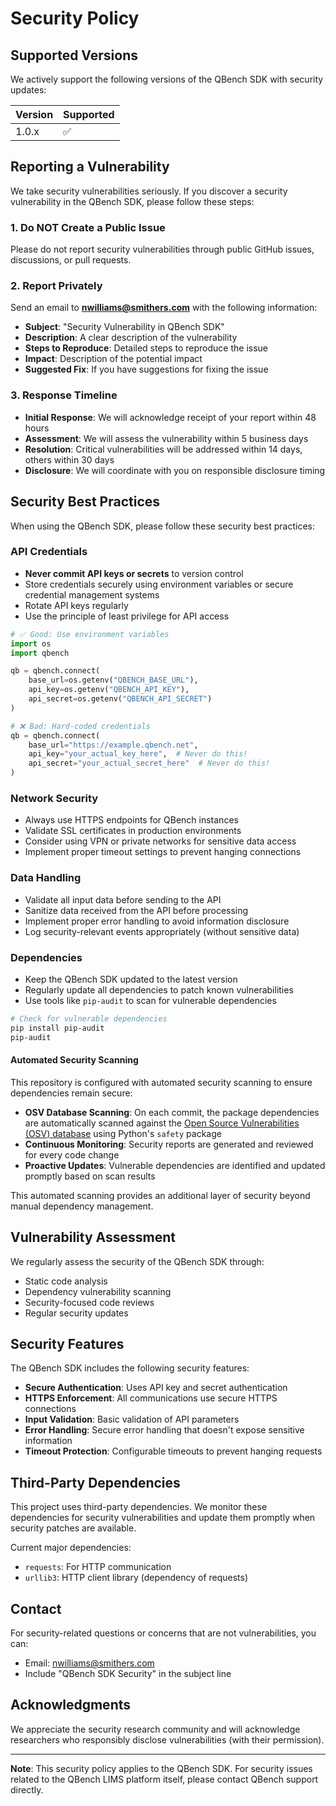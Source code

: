 # Security Policy

## Supported Versions

We actively support the following versions of the QBench SDK with security updates:

| Version | Supported          |
| ------- | ------------------ |
| 1.0.x   | :white_check_mark: |

## Reporting a Vulnerability

We take security vulnerabilities seriously. If you discover a security vulnerability in the QBench SDK, please follow these steps:

### 1. Do NOT Create a Public Issue

Please do not report security vulnerabilities through public GitHub issues, discussions, or pull requests.

### 2. Report Privately

Send an email to **nwilliams@smithers.com** with the following information:

- **Subject**: "Security Vulnerability in QBench SDK"
- **Description**: A clear description of the vulnerability
- **Steps to Reproduce**: Detailed steps to reproduce the issue
- **Impact**: Description of the potential impact
- **Suggested Fix**: If you have suggestions for fixing the issue

### 3. Response Timeline

- **Initial Response**: We will acknowledge receipt of your report within 48 hours
- **Assessment**: We will assess the vulnerability within 5 business days
- **Resolution**: Critical vulnerabilities will be addressed within 14 days, others within 30 days
- **Disclosure**: We will coordinate with you on responsible disclosure timing

## Security Best Practices

When using the QBench SDK, please follow these security best practices:

### API Credentials

- **Never commit API keys or secrets** to version control
- Store credentials securely using environment variables or secure credential management systems
- Rotate API keys regularly
- Use the principle of least privilege for API access

```python
# ✅ Good: Use environment variables
import os
import qbench

qb = qbench.connect(
    base_url=os.getenv("QBENCH_BASE_URL"),
    api_key=os.getenv("QBENCH_API_KEY"),
    api_secret=os.getenv("QBENCH_API_SECRET")
)

# ❌ Bad: Hard-coded credentials
qb = qbench.connect(
    base_url="https://example.qbench.net",
    api_key="your_actual_key_here",  # Never do this!
    api_secret="your_actual_secret_here"  # Never do this!
)
```

### Network Security

- Always use HTTPS endpoints for QBench instances
- Validate SSL certificates in production environments
- Consider using VPN or private networks for sensitive data access
- Implement proper timeout settings to prevent hanging connections

### Data Handling

- Validate all input data before sending to the API
- Sanitize data received from the API before processing
- Implement proper error handling to avoid information disclosure
- Log security-relevant events appropriately (without sensitive data)

### Dependencies

- Keep the QBench SDK updated to the latest version
- Regularly update all dependencies to patch known vulnerabilities
- Use tools like `pip-audit` to scan for vulnerable dependencies

```bash
# Check for vulnerable dependencies
pip install pip-audit
pip-audit
```

#### Automated Security Scanning

This repository is configured with automated security scanning to ensure dependencies remain secure:

- **OSV Database Scanning**: On each commit, the package dependencies are automatically scanned against the [Open Source Vulnerabilities (OSV) database](https://osv.dev/) using Python's `safety` package
- **Continuous Monitoring**: Security reports are generated and reviewed for every code change
- **Proactive Updates**: Vulnerable dependencies are identified and updated promptly based on scan results

This automated scanning provides an additional layer of security beyond manual dependency management.

## Vulnerability Assessment

We regularly assess the security of the QBench SDK through:

- Static code analysis
- Dependency vulnerability scanning
- Security-focused code reviews
- Regular security updates

## Security Features

The QBench SDK includes the following security features:

- **Secure Authentication**: Uses API key and secret authentication
- **HTTPS Enforcement**: All communications use secure HTTPS connections
- **Input Validation**: Basic validation of API parameters
- **Error Handling**: Secure error handling that doesn't expose sensitive information
- **Timeout Protection**: Configurable timeouts to prevent hanging requests

## Third-Party Dependencies

This project uses third-party dependencies. We monitor these dependencies for security vulnerabilities and update them promptly when security patches are available.

Current major dependencies:
- `requests`: For HTTP communication
- `urllib3`: HTTP client library (dependency of requests)

## Contact

For security-related questions or concerns that are not vulnerabilities, you can:

- Email: nwilliams@smithers.com
- Include "QBench SDK Security" in the subject line

## Acknowledgments

We appreciate the security research community and will acknowledge researchers who responsibly disclose vulnerabilities (with their permission).

---

**Note**: This security policy applies to the QBench SDK. For security issues related to the QBench LIMS platform itself, please contact QBench support directly.
